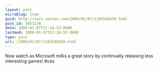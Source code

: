 ```yaml
---
layout: post
microblog: true
guid: http://twit.vmstan.com/2009/01/07/1103540359.html
post_id: 3053130
date: 2009-01-07T21:24:53-0600
lastmod: 2009-01-07T21:24:53-0600
type: post
url: /2009/01/07/1103540359.html
---
```

Now watch as Microsoft milks a great story by continually releasing less interesting games! #ces
